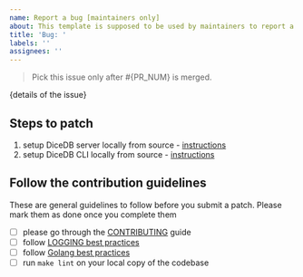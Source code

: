 ```yaml
---
name: Report a bug [maintainers only]
about: This template is supposed to be used by maintainers to report a bug
title: 'Bug: '
labels: ''
assignees: ''
---
```


> Pick this issue only after #{PR_NUM} is merged.

{details of the issue}

## Steps to patch

1. setup DiceDB server locally from source - [instructions](https://github.com/dicedb/dice)
2. setup DiceDB CLI locally from source - [instructions](https://github.com/dicedb/dice)

## Follow the contribution guidelines

These are general guidelines to follow before you submit a patch. Please mark them as done
once you complete them

- [ ] please go through the [CONTRIBUTING](https://github.com/DiceDB/dice/tree/master/CONTRIBUTING) guide
- [ ] follow [LOGGING best practices](https://github.com/DiceDB/dice/blob/master/CONTRIBUTING/logging.md)
- [ ] follow [Golang best practices](https://github.com/DiceDB/dice/blob/master/CONTRIBUTING/go.md)
- [ ] run `make lint` on your local copy of the codebase
